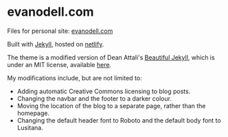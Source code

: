 # evanodell.com
Files for personal site: [evanodell.com](https://evanodell.com)

Built with [Jekyll](https://jekyllrb.com/), hosted on [netlify](https://www.netlify.com/).

The theme is a modified version of Dean Attali's [Beautiful Jekyll](https://github.com/daattali/beautiful-jekyll), which is  under an MIT license, available [here](https://github.com/EvanOdell/evanodell.com/blob/master/LICENSE).

My modifications include, but are not limited to:
 * Adding automatic Creative Commons licensing to blog posts.
 * Changing the navbar and the footer to a darker colour.
 * Moving the location of the blog to a separate page, rather than the homepage.
 * Changing the default header font to Roboto and the default body font to Lusitana.
